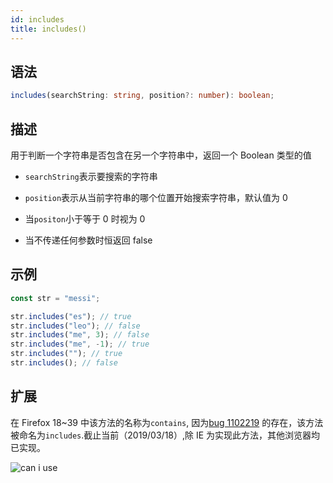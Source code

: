 ```yaml
---
id: includes
title: includes()
---
```


## 语法

```ts
includes(searchString: string, position?: number): boolean;
```

## 描述

用于判断一个字符串是否包含在另一个字符串中，返回一个 Boolean 类型的值

- `searchString`表示要搜索的字符串

- `position`表示从当前字符串的哪个位置开始搜索字符串，默认值为 0

- 当`positon`小于等于 0 时视为 0

- 当不传递任何参数时恒返回 false

## 示例

```js
const str = "messi";

str.includes("es"); // true
str.includes("leo"); // false
str.includes("me", 3); // false
str.includes("me", -1); // true
str.includes(""); // true
str.includes(); // false
```

## 扩展

在 Firefox 18~39 中该方法的名称为`contains`, 因为[bug 1102219](https://bugzilla.mozilla.org/show_bug.cgi?id=1102219)
的存在，该方法被命名为`includes`.截止当前（2019/03/18）,除 IE 为实现此方法，其他浏览器均已实现。

![can i use](/img/docImages/includes.jpg)
